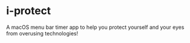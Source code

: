 # i-protect
A macOS menu bar timer app to help you protect yourself and your eyes from overusing technologies! 
